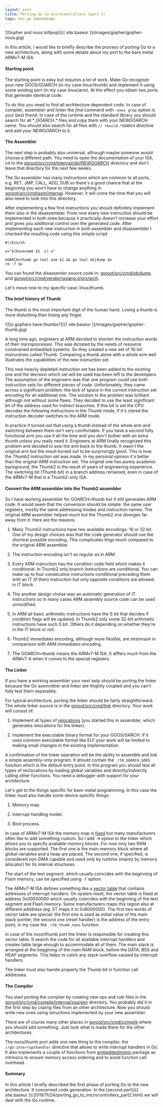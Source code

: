 ```yaml
---
layout: post
title: Porting Go to microcontrollers (part 1)
tags: mcu go embeddedgo
---
```


![Gopher and noos lollipop]({{ site.baseur }}/images/gopher/gopher-noos.jpg)

<!--more-->

In this article, I would like to briefly describe the process of porting Go to a new architecture, along with some details about my port to the bare metal ARMv7-M ISA.

#### Starting point

The starting point is easy but requires a lot of work. Make Go recognize your new GOOS/GOARCH (in my case linux/thumb) and implement it using some existing port (in my case linux/arm). At the effect you obtain two ports that generate identical code.

To do this you need to find all architecture dependent code. In case of compiler, assembler and linker the *find* command with `-exec grep` option is your best friend. In case of the runtime and the standard library you should search for all \*_GOARCH.\* files and copy them with your NEWGOARCH name. You should also search for all files with `// +build.*GOARCH` directive and add your NEWGOARCH to it.

#### The Assembler

The next step is probably also universal, although maybe someone would choose a different path. You need to open the documentation of your ISA, cd to the [goroot/src/cmd/internal/obj/NEWGOARCH](https://github.com/embeddedgo/go/tree/embedded/src/cmd/internal/obj/thumb) directory and don't leave that directory for the next few weeks.

The Go assembler has many instructions which are common to all ports, e.g. RET, JMP, CALL, ADD, SUB so there's a good chance that at the beginning you won't have to change anything in [goroot/src/cmd/asm/internal](https://github.com/embeddedgo/go/tree/embedded/src/cmd/asm/internal). However, it will come the time that you will also need to look into this directory.

After implementing a few first instructions you should definitely implement them also in the disassembler. From now every new instruction should be implemented in both ones because it practically doesn't increase your effort and gives you additional control over the generated code. After implementing each new instruction in both assembler and disassembler I checked the resulting code using this simple script:

```
#!/bin/sh

o="$(basename $1 .s).o"

GOARCH=thumb go tool asm $1 && go tool objdump $o
rm -f $o
```
You can found the disassemler source code in: [goroot/src/cmd/objdump](https://github.com/embeddedgo/go/tree/embedded/src/cmd/objdump) and [goroot/src/cmd/vendor/golang.org/x/arch](https://github.com/embeddedgo/go/tree/embedded/src/cmd/vendor/golang.org/x/arch).

Let's move now to my specific case: linux/thumb.

#### The brief history of Thumb

The thumb is the most important digit of the human hand. Losing a thumb is more disturbing than losing any finger.

![Do gophers have thumbs?]({{ site.baseur }}/images/gopher/gopher-thumb.jpg)

A long time ago, engineers at ARM decided to shorten the instruction words of
their microprocessor. This was dictated by the needs of resource constrained
embedded systems. So they created a new set of 16-bit instructions called Thumb.
Comparing a thumb alone with a whole arm well illustrates the capabilities of the new instruction set.

This new heavily depleted instruction set has been added to the existing one and the decision which set will be used has been left to the developers. The assumption of the engineers was that one program could use both instruction sets for different pieces of code. Unfortunately, they came across a significant problem: the lack of space in the current instruction set encoding for an additional one. The solution to the problem was brilliant although not without some flaws. They decided to use the least significant bit of the address used for indirect branches. If this bit is set the CPU decodes the following instructions in the Thumb mode, if it's clered the instruction decoder switches to the ARM mode.

In practice it turned out that using a thumb instead of the whole arm and switching between them isn't very comfortable. If you have a second fully functional arm you use it all the time and you don't bother with an extra thumb unless you really need it. Engineers at ARM finally recognized this problem and decided to sew the arm back to the thumb. It wasn't the original arm but the result turned out to be surprisingly good. This is how the *Thumb2* instruction set was made. In my personal opinion it's better than the original ARM instruction set. The original one has purely academic background, the Thumb2 is the result of years of engineering experience. The switching bit (Thumb bit) in a branch address remained, even in case of the ARMv7-M that is a Thumb2-only ISA.

#### Convert the ARM assembler into the Thumb2 assembler

So I have working assembler for GOARCH=thumb but it still generates ARM code. It would seem that the conversion should be simple: the same user registers,
mostly the same addressing modes and instruction names. The original ARM
assembler helped much but the Thumb2 one diverges far away from it. Here are the reasons:

1. Many Thumb2 instructions have two available encodings: 16 or 32 bit. One of my design choices was that the code generator should use the shortest possible encoding. This complicates thigs much compared to the original ARM assembler.

2. The instruction encoding isn't as regular as in ARM.

3. Every ARM instruction has the condition code field which makes it conditional. In Thumb2 only branch instructions are conditional. You can make up to four consecutive instructions conditional preceding them with an IT (if then) instruction but only opposite conditions are allowed in IT block.

4. The another design choise was an automatic generation of IT instructions so in many cases ARM assembly source code can be used unmodified.

5. In ARM all basic arithmetic instructions have the S bit that decides if condition flags will be updated. In Thumb2 only some 32-bit arithmetic instructions have such S bit. Others do it depending on whether they're in the IT block or not.

6. Thumb2 immediates encoding, although more flexible, are mishmash in comparison with ARM immediates encoding.

7. The GOARCH=thumb means the ARMv7-M ISA. It differs much from the ARMv7-A when it comes to the special registers.

#### The Linker

If you have a working assembler your next setp should be porting the linker because the Go asemmbler and linker are thightly coupled and you can't fully test them separately.

For typical architecture, porting the linker should be fairly straightforward. The whole linker source is in the [goroot/src/cmd/link](https://github.com/embeddedgo/go/tree/embedded/src/cmd/link) directory. Your work will consist of:

1. Implement all types of [relocations](https://www.altoros.com/blog/golang-internals-part-3-the-linker-object-files-and-relocations/) (you started this in assembler, which generates relocations for the linker).

2. Implement the executable binary format for your GOOS/GARCH. If it uses common executable format like ELF your work will be limited to making small changes in the existing implementation.

A confirmation of the linker operation will be the ability to assemble and link a simple assembly-only program. It should contain the `_rt0_GOARCH_GOOS` function which is the default entry point. In this program you should test all types of reclocations by loading global variables and directly/indirectly calling other functions. You need a debugger with support for your architecture.

Let's get to the things specific for bare-metal programming. In this case the linker must also handle some device specific things:

1. Memory map.

2. Interrupt handling model.

3. Boot process.

In case of ARMv7-M ISA the memory map is [fixed](http://infocenter.arm.com/help/index.jsp?topic=/com.arm.doc.dui0203h/BEIFDEEB.html) but many manufacturers often like to add something custom. So I add `-M` option to the linker which allows you to specify available memory blocks. For now only two RAM blocks are supported. The first one is the main memory block where all global variables and a heap are placed. The second one, if specified, is considered non-DMA capable and used only by runtime (mainly by memory allocator) for its internal structures.

The start of the text segment, which usually coincides with the beginning of Flash memory, can be specified using `-T` option.

The ARMv7-M ISA defines something like a [vector table](http://infocenter.arm.com/help/index.jsp?topic=/com.arm.doc.dui0552a/BABIFJFG.html) that contains addresses of interrupt handlers. On system reset, the vector table is fixed at address 0x00000000 which usually coincides with the beginning of the text segment and Flash memory. Some manufacturers maps this region also at different adddress (eg. ST maps it to 0x8000000). The first two words of vector table are special: the first one is used as initial value of the main stack pointer, the second one (reset handler) is the address of the entry point, in my case the `_rt0_thumb_noos` function.

In case of the noos/thumb port the linker is responsible for creating this vector table. It search the code for all available interrupt handlers and creates table large enough to accommodate all of them. The main stack is arranged at the beggining of the main RAM block, before the DATA, BSS and HEAP segments. This helps to catch any stack overflow caused by interrupt handlers.

The linker must also handle properly the Thumb bit in function call addresses.

#### The Compiler

You start porting the compiler by creating new ops and rule files in the [goroot/src/cmd/compile/internal/ssa/gen](https://github.com/embeddedgo/go/tree/embedded/src/cmd/compile/internal/ssa/gen) directory. You probably did it in the first step by coping files from an other architecture. Now you should write new ones using istructions implemented by your new assembler.

There are of course many other places in [goroot/src/cmd/compile](https://github.com/embeddedgo/go/tree/embedded/src/cmd/compile) where you should add something. Just look what is made there for the other architectures.

The noos/thumb port adds one new thing to the compiler, the `//go:interrupthandler` directive that allows to write interrupt handlers in Go. It also implements a couple of functions from [embedded/mmio](https://github.com/embeddedgo/go/tree/embedded/src/embedded/mmio) package as intrinsics to ensure memory access ordering and to avoid function call overhead.

#### Summary

In this article I briefly described the first phase of porting Go to the new architecture. 
It concerned code generation. In the [second part]({{ site.baseur }}/2019/11/24/porting_go_to_microcontrollers_part2.html) we will deal with the Go runtime.
